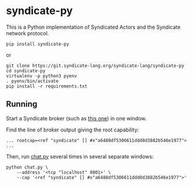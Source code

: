 # syndicate-py

This is a Python implementation of Syndicated Actors and the Syndicate network protocol.

    pip install syndicate-py

or

    git clone https://git.syndicate-lang.org/syndicate-lang/syndicate-py
    cd syndicate-py
    virtualenv -p python3 pyenv
    . pyenv/bin/activate
    pip install -r requirements.txt

## Running

Start a Syndicate broker (such as
[this one](https://git.syndicate-lang.org/syndicate-rs)) in one window.

Find the line of broker output giving the root capability:

    ... rootcap=<ref "syndicate" [] #x"a6480df5306611ddd0d3882b546e1977"> ...

Then, run [chat.py](chat.py) several times in several separate windows:

    python chat.py \
        --address '<tcp "localhost" 8001>' \
        --cap '<ref "syndicate" [] #x"a6480df5306611ddd0d3882b546e1977">'
